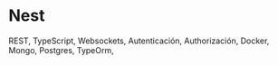 # Nest
REST, TypeScript, Websockets, Autenticación, Authorización, Docker, Mongo, Postgres, TypeOrm,

